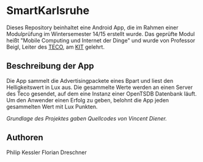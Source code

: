 # SmartKarlsruhe
Dieses Repository beinhaltet eine Android App, die im Rahmen einer Modulprüfung im Wintersemester 14/15 erstellt wurde. 
Das geprüfte Modul heißt "Mobile Computing und Internet der Dinge" und 
wurde von Professor Beigl, Leiter des [TECO](http://www.teco.edu/), am [KIT](http://www.kit.edu/index.php) gelehrt.

## Beschreibung der App
Die App sammelt die Advertisingpackete eines Bpart und liest den Helligkeitswert in Lux aus. Die gesammelte Werte werden an einen
Server des Teco gesendet, auf dem eine Instanz einer OpenTSDB Datenbank läuft. Um den Anwender einen Erfolg zu geben, belohnt 
die App jeden gesammelten Wert mit Lux Punkten. 


*Grundlage des Projektes gaben Quellcodes von Vincent Diener.*

## Authoren
Philip Kessler
Florian Dreschner
